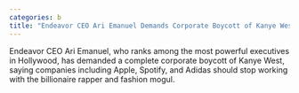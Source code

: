 ```yaml
---
categories: b
title: "Endeavor CEO Ari Emanuel Demands Corporate Boycott of Kanye West Silence and Inaction Are Not an Option"
---
```

Endeavor CEO Ari Emanuel, who ranks among the most powerful executives in Hollywood, has demanded a complete corporate boycott of Kanye West, saying companies including Apple, Spotify, and Adidas should stop working with the billionaire rapper and fashion mogul.